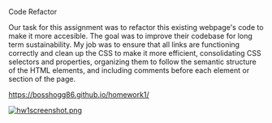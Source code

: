 Code Refactor

Our task for this assignment was to refactor this existing webpage's code to make it more accesible.  The goal was to improve their codebase for long term sustainability. My job was to ensure that all links are functioning correctly and clean up the CSS to make it more efficient, consolidating CSS selectors and properties, organizing them to follow the semantic structure of the HTML elements, and including comments before each element or section of the page.

https://bosshogg86.github.io/homework1/

[![hw1screenshot.png](https://i.postimg.cc/MTL4sb3s/hw1screenshot.png)](https://bosshogg86.github.io/homework1/)